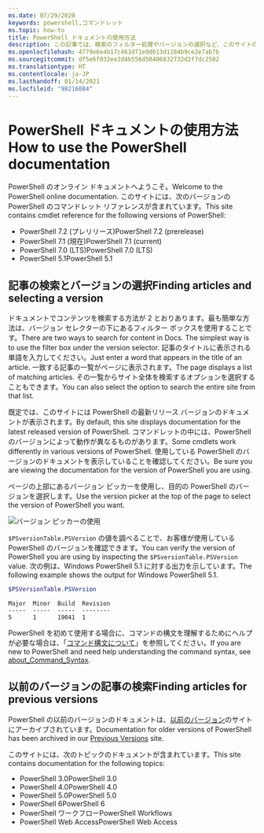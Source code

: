 ```yaml
---
ms.date: 07/29/2020
keywords: powershell,コマンドレット
ms.topic: how-to
title: PowerShell ドキュメントの使用方法
description: この記事では、検索のフィルター処理やバージョンの選択など、このサイトの機能を使用する方法について説明します。
ms.openlocfilehash: 4779e6e4b17c461d71e9d613d1184b9ce2e7ab7b
ms.sourcegitcommit: df5e6f032ee2d4b556d50406832732d2f7dc2502
ms.translationtype: HT
ms.contentlocale: ja-JP
ms.lasthandoff: 01/14/2021
ms.locfileid: "98216084"
---
```

# <a name="how-to-use-the-powershell-documentation"></a><span data-ttu-id="983d5-104">PowerShell ドキュメントの使用方法</span><span class="sxs-lookup"><span data-stu-id="983d5-104">How to use the PowerShell documentation</span></span>

<span data-ttu-id="983d5-105">PowerShell のオンライン ドキュメントへようこそ。</span><span class="sxs-lookup"><span data-stu-id="983d5-105">Welcome to the PowerShell online documentation.</span></span> <span data-ttu-id="983d5-106">このサイトには、次のバージョンの PowerShell のコマンドレット リファレンスが含まれています。</span><span class="sxs-lookup"><span data-stu-id="983d5-106">This site contains cmdlet reference for the following versions of PowerShell:</span></span>

- <span data-ttu-id="983d5-107">PowerShell 7.2 (プレリリース)</span><span class="sxs-lookup"><span data-stu-id="983d5-107">PowerShell 7.2 (prerelease)</span></span>
- <span data-ttu-id="983d5-108">PowerShell 7.1 (現在)</span><span class="sxs-lookup"><span data-stu-id="983d5-108">PowerShell 7.1 (current)</span></span>
- <span data-ttu-id="983d5-109">PowerShell 7.0 (LTS)</span><span class="sxs-lookup"><span data-stu-id="983d5-109">PowerShell 7.0 (LTS)</span></span>
- <span data-ttu-id="983d5-110">PowerShell 5.1</span><span class="sxs-lookup"><span data-stu-id="983d5-110">PowerShell 5.1</span></span>

## <a name="finding-articles-and-selecting-a-version"></a><span data-ttu-id="983d5-111">記事の検索とバージョンの選択</span><span class="sxs-lookup"><span data-stu-id="983d5-111">Finding articles and selecting a version</span></span>

<span data-ttu-id="983d5-112">ドキュメントでコンテンツを検索する方法が 2 とおりあります。最も簡単な方法は、バージョン セレクターの下にあるフィルター ボックスを使用することです。</span><span class="sxs-lookup"><span data-stu-id="983d5-112">There are two ways to search for content in Docs. The simplest way is to use the filter box under the version selector.</span></span> <span data-ttu-id="983d5-113">記事のタイトルに表示される単語を入力してください。</span><span class="sxs-lookup"><span data-stu-id="983d5-113">Just enter a word that appears in the title of an article.</span></span> <span data-ttu-id="983d5-114">一致する記事の一覧がページに表示されます。</span><span class="sxs-lookup"><span data-stu-id="983d5-114">The page displays a list of matching articles.</span></span> <span data-ttu-id="983d5-115">その一覧からサイト全体を検索するオプションを選択することもできます。</span><span class="sxs-lookup"><span data-stu-id="983d5-115">You can also select the option to search the entire site from that list.</span></span>

<span data-ttu-id="983d5-116">既定では、このサイトには PowerShell の最新リリース バージョンのドキュメントが表示されます。</span><span class="sxs-lookup"><span data-stu-id="983d5-116">By default, this site displays documentation for the latest released version of PowerShell.</span></span> <span data-ttu-id="983d5-117">コマンドレットの中には、PowerShell のバージョンによって動作が異なるものがあります。</span><span class="sxs-lookup"><span data-stu-id="983d5-117">Some cmdlets work differently in various versions of PowerShell.</span></span> <span data-ttu-id="983d5-118">使用している PowerShell のバージョンのドキュメントを表示していることを確認してください。</span><span class="sxs-lookup"><span data-stu-id="983d5-118">Be sure you are viewing the documentation for the version of PowerShell you are using.</span></span>

<span data-ttu-id="983d5-119">ページの上部にあるバージョン ピッカーを使用し、目的の PowerShell のバージョンを選択します。</span><span class="sxs-lookup"><span data-stu-id="983d5-119">Use the version picker at the top of the page to select the version of PowerShell you want.</span></span>

![バージョン ピッカーの使用](media/how-to-use-docs/version-search.gif)

<span data-ttu-id="983d5-121">`$PSversionTable.PSVersion` の値を調べることで、お客様が使用している PowerShell のバージョンを確認できます。</span><span class="sxs-lookup"><span data-stu-id="983d5-121">You can verify the version of PowerShell you are using by inspecting the `$PSversionTable.PSVersion` value.</span></span> <span data-ttu-id="983d5-122">次の例は、Windows PowerShell 5.1 に対する出力を示しています。</span><span class="sxs-lookup"><span data-stu-id="983d5-122">The following example shows the output for Windows PowerShell 5.1.</span></span>

```powershell
$PSVersionTable.PSVersion
```

```Output
Major  Minor  Build  Revision
-----  -----  -----  --------
5      1      19041  1
```

<span data-ttu-id="983d5-123">PowerShell を初めて使用する場合に、コマンドの構文を理解するためにヘルプが必要な場合は、「[コマンド構文について](/powershell/module/microsoft.powershell.core/about/about_command_syntax)」を参照してください。</span><span class="sxs-lookup"><span data-stu-id="983d5-123">If you are new to PowerShell and need help understanding the command syntax, see [about_Command_Syntax](/powershell/module/microsoft.powershell.core/about/about_command_syntax).</span></span>

## <a name="finding-articles-for-previous-versions"></a><span data-ttu-id="983d5-124">以前のバージョンの記事の検索</span><span class="sxs-lookup"><span data-stu-id="983d5-124">Finding articles for previous versions</span></span>

<span data-ttu-id="983d5-125">PowerShell の以前のバージョンのドキュメントは、[以前のバージョン](https://aka.ms/PSLegacyDocs)のサイトにアーカイブされています。</span><span class="sxs-lookup"><span data-stu-id="983d5-125">Documentation for older versions of PowerShell has been archived in our [Previous Versions](https://aka.ms/PSLegacyDocs) site.</span></span>

<span data-ttu-id="983d5-126">このサイトには、次のトピックのドキュメントが含まれています。</span><span class="sxs-lookup"><span data-stu-id="983d5-126">This site contains documentation for the following topics:</span></span>

- <span data-ttu-id="983d5-127">PowerShell 3.0</span><span class="sxs-lookup"><span data-stu-id="983d5-127">PowerShell 3.0</span></span>
- <span data-ttu-id="983d5-128">PowerShell 4.0</span><span class="sxs-lookup"><span data-stu-id="983d5-128">PowerShell 4.0</span></span>
- <span data-ttu-id="983d5-129">PowerShell 5.0</span><span class="sxs-lookup"><span data-stu-id="983d5-129">PowerShell 5.0</span></span>
- <span data-ttu-id="983d5-130">PowerShell 6</span><span class="sxs-lookup"><span data-stu-id="983d5-130">PowerShell 6</span></span>
- <span data-ttu-id="983d5-131">PowerShell ワークフロー</span><span class="sxs-lookup"><span data-stu-id="983d5-131">PowerShell Workflows</span></span>
- <span data-ttu-id="983d5-132">PowerShell Web Access</span><span class="sxs-lookup"><span data-stu-id="983d5-132">PowerShell Web Access</span></span>
